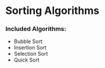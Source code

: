 # Sorting Algorithms
### Included Algorithms:
* Bubble Sort
* Insertion Sort
* Selection Sort
* Quick Sort